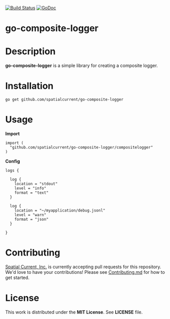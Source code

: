 [![Build Status](https://travis-ci.org/spatialcurrent/go-composite-logger.svg)](https://travis-ci.org/spatialcurrent/go-composite-logger) [![GoDoc](https://godoc.org/github.com/spatialcurrent/go-composite-logger?status.svg)](https://godoc.org/github.com/spatialcurrent/go-composite-logger)

# go-composite-logger

# Description

**go-composite-logger** is a simple library for creating a composite logger.

# Installation

```
go get github.com/spatialcurrent/go-composite-logger
```

# Usage

**Import**

```
import (
  "github.com/spatialcurrent/go-composite-logger/compositelogger"
)
```

**Config**

```
logs {

  log {
    location = "stdout"
    level = "info"
    format = "text"
  }

  log {
    location = "~/myapplication/debug.jsonl"
    level = "warn"
    format = "json"
  }

}

```

# Contributing

[Spatial Current, Inc.](https://spatialcurrent.io) is currently accepting pull requests for this repository.  We'd love to have your contributions!  Please see [Contributing.md](https://github.com/spatialcurrent/go-composite-logger/blob/master/CONTRIBUTING.md) for how to get started.

# License

This work is distributed under the **MIT License**.  See **LICENSE** file.
